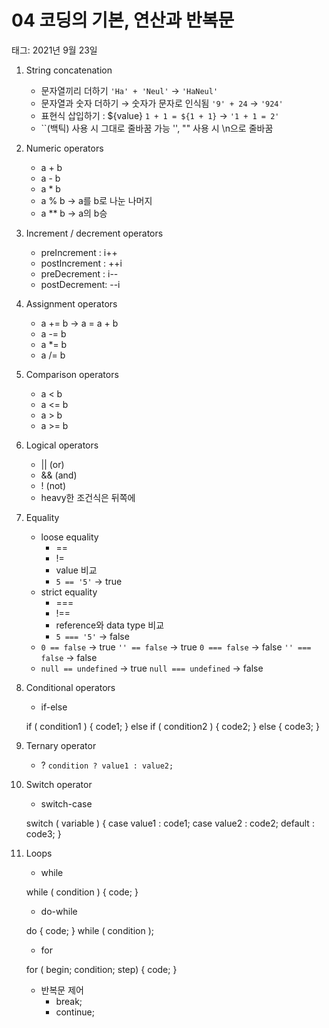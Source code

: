 # 04 코딩의 기본, 연산과 반복문

태그: 2021년 9월 23일

1. String concatenation
    - 문자열끼리 더하기
    `'Ha' + 'Neul'` → `'HaNeul'`
    - 문자열과 숫자 더하기 → 숫자가 문자로 인식됨
    `'9' + 24` → `'924'`
    - 표현식 삽입하기 : ${value}
    ``1 + 1 = ${1 + 1}`` → `'1 + 1 = 2'`
    - ``(백틱) 사용 시 그대로 줄바꿈 가능
    '', "" 사용 시 \n으로 줄바꿈
2. Numeric operators
    - a + b
    - a - b
    - a * b
    - a % b
    → a를 b로 나눈 나머지
    - a ** b
    → a의 b승
3. Increment / decrement operators
    - preIncrement : i++
    - postIncrement : ++i
    - preDecrement : i--
    - postDecrement: --i
4. Assignment operators
    - a += b
    → a = a + b
    - a -= b
    - a *= b
    - a /= b
5. Comparison operators
    - a < b
    - a <= b
    - a > b
    - a >= b
6. Logical operators
    - || (or)
    - && (and)
    - ! (not)
    - heavy한 조건식은 뒤쪽에
7. Equality
    - loose equality
        - ==
        - !=
        - value 비교
        - `5 == '5'` → true
    - strict equality
        - ===
        - !==
        - reference와 data type 비교
        - `5 === '5'` → false
    - `0 == false` → true
    `'' == false` → true
    `0 === false` → false
    `'' === false` → false
    - `null == undefined` → true
    `null === undefined` → false
8. Conditional operators
    - if-else

    if ( condition1 ) {
       code1;
    }
    else if ( condition2 ) {
       code2;
    }
    else {
       code3;
    }

9. Ternary operator
    - ?
    `condition ? value1 : value2;`
10. Switch operator
    - switch-case

    switch ( variable ) { 
       case value1 : 
          code1;
       case value2 :
          code2;
       default :
          code3;
    }

11. Loops
    - while

    while ( condition ) {
       code;
    }

    - do-while

    do {
       code;
    } while ( condition );

    - for

    for ( begin; condition; step) {
       code;
    }

    - 반복문 제어
        - break;
        - continue;